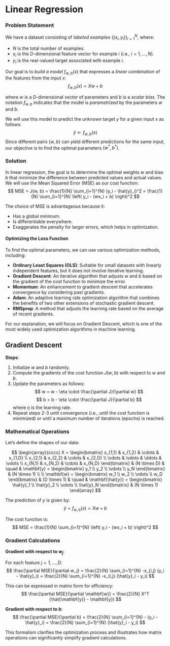 # Linear Regression

### Problem Statement

We have a dataset consisting of *labeled examples* $\{(x_i, y_i)\}_{i=1}^N$, where:
- $N$ is the total number of examples.
- $x_i$ is the $D$-dimensional feature vector for example $i$ (i.e., $i = 1, \ldots, N$).
- $y_i$ is the real-valued target associated with example $i$.

Our goal is to *build a model* $f_{w,b}(x)$ that expresses a *linear combination* of the features from the input $x$: $$f_{w,b}(x) = Xw + b$$

where $w$ is a $D$-dimensional *vector* of parameters and $b$ is a *scalar bias*. The notation $f_{w,b}$ indicates that the model is *parametrized* by the parameters $w$ and $b$.

We will use this model to predict the unknown target $y$ for a given input $x$ as follows:
$$
\hat{y} \leftarrow f_{w,b}(x)
$$
Since different pairs $(w, b)$ can yield different predictions for the same input, our objective is to find the optimal parameters $(w^*, b^*)$.

### Solution

In linear regression, the goal is to determine the optimal weights $w$ and bias $b$ that minimize the difference between predicted values and actual values. We will use the Mean Squared Error (MSE) as our cost function:
$$
MSE = J(w, b) = \frac{1}{N} \sum_{i=1}^{N} (y_i - \hat{y}_i)^2 = \frac{1}{N} \sum_{i=1}^{N} \left( y_i - (wx_i + b) \right)^2
$$

The choice of MSE is advantageous because it:
- Has a global minimum.
- Is differentiable everywhere.
- Exaggerates the penalty for larger errors, which helps in optimization.

#### Optimizing the Loss Function

To find the optimal parameters, we can use various optimization methods, including:

- **Ordinary Least Squares (OLS)**: Suitable for small datasets with linearly independent features, but it does not involve iterative learning.
- **Gradient Descent**: An iterative algorithm that adjusts $w$ and $b$ based on the gradient of the cost function to minimize the error.
- **Momentum**: An enhancement to gradient descent that accelerates convergence by considering past gradients.
- **Adam**: An adaptive learning rate optimization algorithm that combines the benefits of two other extensions of stochastic gradient descent.
- **RMSprop**: A method that adjusts the learning rate based on the average of recent gradients.

For our explanation, we will focus on Gradient Descent, which is one of the most widely used optimization algorithms in machine learning.

## Gradient Descent

**Steps**:
1. Initialize $w$ and $b$ randomly.
2. Compute the gradients of the cost function $J(w, b)$ with respect to $w$ and $b$.
3. Update the parameters as follows:
   $$
   w = w - \eta \cdot \frac{\partial J}{\partial w}
   $$
   $$
   b = b - \eta \cdot \frac{\partial J}{\partial b}
   $$
   where $\eta$ is the learning rate.
4. Repeat steps 2-3 until convergence (i.e., until the cost function is minimized) or until a maximum number of iterations (epochs) is reached.

### Mathematical Operations

Let’s define the shapes of our data:

$$
\begin{array}{cccc}
X = \begin{bmatrix}
x_{1,1} & x_{1,2} & \cdots & x_{1,D} \\
x_{2,1} & x_{2,2} & \cdots & x_{2,D} \\
\vdots & \vdots & \ddots & \vdots \\
x_{N,1} & x_{N,2} & \cdots & x_{N,D}
\end{bmatrix} & (N \times D) & \quad & \mathbf{y} = \begin{bmatrix}
y_1 \\
y_2 \\
\vdots \\
y_N
\end{bmatrix} & (N \times 1)
\\ \\
\mathbf{w} = \begin{bmatrix}
w_1 \\
w_2 \\
\vdots \\
w_D
\end{bmatrix} & (D \times 1) & \quad & \mathbf{\hat{y}} = \begin{bmatrix}
\hat{y}_1 \\
\hat{y}_2 \\
\vdots \\
\hat{y}_N
\end{bmatrix} & (N \times 1)
\end{array}
$$

The prediction of $y$ is given by:
$$
\hat{y} = f_{w,b}(x) = Xw + b
$$

The cost function is:
$$
MSE = \frac{1}{N} \sum_{i=1}^{N} \left( y_i - (wx_i + b) \right)^2
$$

### Gradient Calculations

**Gradient with respect to $w_j$**:

For each feature $j = 1, \ldots, D$:
$$
\frac{\partial MSE}{\partial w_j} = \frac{2}{N} \sum_{i=1}^{N} -x_{i,j} (y_i - \hat{y}_i) = \frac{2}{N} \sum_{i=1}^{N} -x_{i,j} (\hat{y}_i - y_i)
$$

This can be expressed in matrix form for efficiency:
$$
\frac{\partial MSE}{\partial \mathbf{w}} = \frac{2}{N} X^T (\hat{\mathbf{y}} - \mathbf{y})
$$

**Gradient with respect to $b$**:
$$
\frac{\partial MSE}{\partial b} = \frac{2}{N} \sum_{i=1}^{N} - (y_i - \hat{y}_i) = \frac{2}{N} \sum_{i=1}^{N} (\hat{y}_i - y_i)
$$

This formalism clarifies the optimization process and illustrates how matrix operations can significantly simplify gradient calculations.
